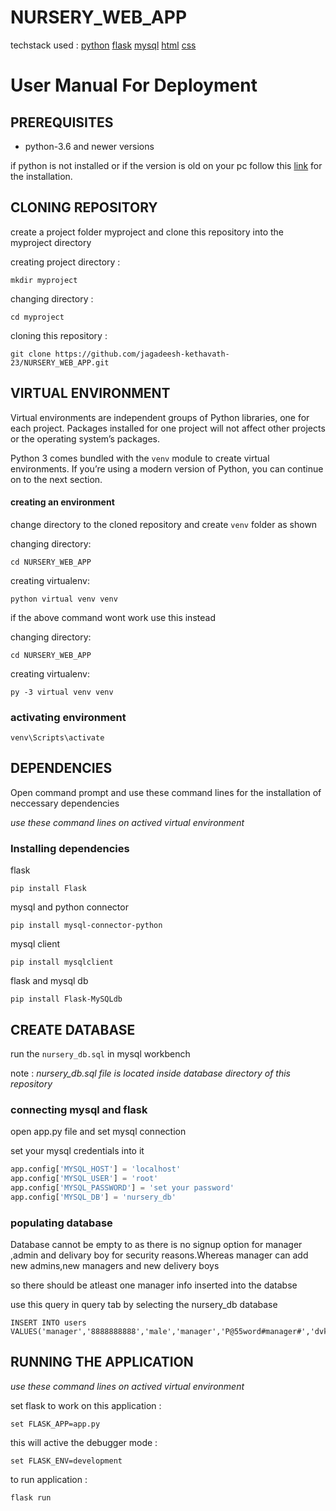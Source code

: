 # NURSERY_WEB_APP
 techstack used :
 [python](https://www.python.org/) [flask](https://palletsprojects.com/p/flask/) [mysql](https://www.mysql.com/) [html](https://en.wikipedia.org/wiki/HTML) [css](https://www.w3.org/Style/CSS/Overview.en.html)

# User Manual For Deployment

## PREREQUISITES
* python-3.6 and newer versions

if python is not installed or if the version is old on your pc follow this  [link](https://www.python.org/downloads/) for the installation.

## CLONING REPOSITORY
create a project folder myproject and clone this repository into the myproject directory

creating project directory  :

    mkdir myproject
    
   changing directory  : 

    cd myproject

cloning this repository  :

    git clone https://github.com/jagadeesh-kethavath-23/NURSERY_WEB_APP.git

## VIRTUAL ENVIRONMENT
Virtual environments are independent groups of Python libraries, one for each project. Packages installed for one
project will not affect other projects or the operating system’s packages.

Python 3 comes bundled with the `venv` module to create virtual environments. If you’re using a modern version of
Python, you can continue on to the next section.

#### creating an environment
change directory to the cloned repository and create `venv` folder as shown

changing directory:

    cd NURSERY_WEB_APP

creating virtualenv:

    python virtual venv venv
    
if the above command wont work use this instead


changing directory:

    cd NURSERY_WEB_APP
    
 creating virtualenv:

    py -3 virtual venv venv

### activating environment

    venv\Scripts\activate

## DEPENDENCIES

Open command prompt and use these command lines for the installation of neccessary dependencies

*use these command lines on actived virtual environment*

### Installing dependencies

flask
    
    pip install Flask

mysql and python connector

    pip install mysql-connector-python

mysql client

    pip install mysqlclient

flask and mysql db

    pip install Flask-MySQLdb

## CREATE DATABASE

run the `nursery_db.sql` in mysql workbench

note : *nursery_db.sql file is located inside database directory of this repository*

###  connecting mysql and flask
open app.py file and set mysql connection 

set your mysql credentials into it
```python
app.config['MYSQL_HOST'] = 'localhost'
app.config['MYSQL_USER'] = 'root'
app.config['MYSQL_PASSWORD'] = 'set your password'
app.config['MYSQL_DB'] = 'nursery_db'
```
### populating database

Database cannot be empty to as there is no signup option for manager ,admin and delivary boy for security reasons.Whereas manager can add new admins,new managers and new delivery boys

so there should be atleast one manager info inserted into the databse

use this query in query tab by selecting the nursery_db database

    INSERT INTO users VALUES('manager','8888888888','male','manager','P@55word#manager#','dvk');

## RUNNING THE APPLICATION
*use these command lines on actived virtual environment*

set flask to work on this application :

    set FLASK_APP=app.py
 
this will active the debugger mode :

    set FLASK_ENV=development

to run application :

    flask run

